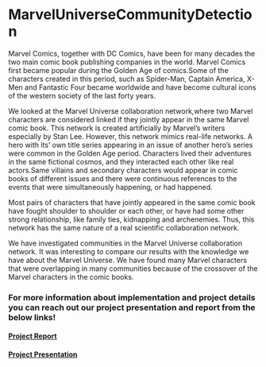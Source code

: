 # MarvelUniverseCommunityDetection
Marvel Comics, together with DC Comics, have been for many decades the two
main comic book publishing companies in the world. Marvel Comics first became
popular during the Golden Age of comics.Some of the characters created in this period,
such as Spider-Man, Captain America, X-Men and Fantastic Four became worldwide
and have become cultural icons of the western society of the last forty years.

We looked at the Marvel Universe collaboration network,where two Marvel
characters are considered linked if they jointly appear in the same Marvel comic book.
This network is created artificially by Marvel’s writers especially by Stan Lee. However,
this network mimics real-life networks. A hero with its’ own title series appearing in an
issue of another hero’s series were common in the Golden Age period. Characters lived
their adventures in the same fictional cosmos, and they interacted each other like real
actors.Same villains and secondary characters would appear in comic books of different
issues and there were continuous references to the events that were simultaneously
happening, or had happened.

Most pairs of characters that have jointly appeared in the same comic book have
fought shoulder to shoulder or each other, or have had some other strong relationship,
like family ties, kidnapping and archenemies. Thus, this network has the same nature of
a real scientific collaboration network.

We have investigated communities in the Marvel Universe collaboration network.
It was interesting to compare our results with the knowledge we have about the Marvel
Universe. We have found many Marvel characters that were overlapping in many
communities because of the crossover of the Marvel characters in the comic books. 

### For more information about implementation and project details you can reach out our project presentation and report from the below links!

#### [Project Report](/../master/CommunityDetectionReport.pdf)
#### [Project Presentation](/../master/project_presentation.pdf)

